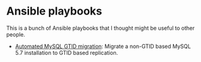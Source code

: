 # Ansible playbooks

This is a bunch of Ansible playbooks that I thought might be useful to other people.

- [Automated MySQL GTID migration](mysql-gtid-migration/): Migrate a non-GTID based MySQL 5.7
  installation to GTID based replication.
